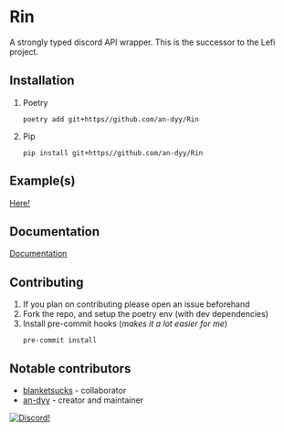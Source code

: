 # Rin
A strongly typed discord API wrapper.
This is the successor to the Lefi project.

## Installation

1. Poetry

   ```
   poetry add git+https//github.com/an-dyy/Rin
   ```

2. Pip
   ```
   pip install git+https//github.com/an-dyy/Rin
   ```

## Example(s)
[Here!](examples/)

## Documentation
[Documentation](https://rin.readthedocs.io/en/latest/index.html)

## Contributing
1. If you plan on contributing please open an issue beforehand
2. Fork the repo, and setup the poetry env (with dev dependencies)
3. Install pre-commit hooks (*makes it a lot easier for me*)
    ```
    pre-commit install
    ```

## Notable contributors

- [blanketsucks](https://github.com/blanketsucks) - collaborator
- [an-dyy](https://github.com/an-dyy) - creator and maintainer

[![Discord!](https://img.shields.io/badge/Discord-Rin-blue)](https://discord.gg/ZcAqDBaxRf)
